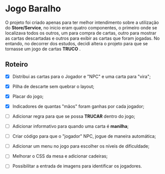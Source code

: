 # Jogo Baralho

O projeto foi criado apenas para ter melhor intendimento sobre a utilização do **Store/Service**, no inicio eram quatro componentes, o primeiro onde se localizava todos os outros, um para compra de cartas, outro para mostrar as cartas descartadas e outros para exibir as cartas que foram jogadas. No entando, no decorrer dos estudos, decidi altera o projeto para que se tornasse um jogo de cartas **TRUCO** .


## Roteiro
- [x] Distribui as cartas para o Jogador e "NPC" e uma carta para "vira";
- [x] Pilha de descarte sem quebrar o layout;
- [x] Placar do jogo;
- [x] Indicadores de quantas "mãos" foram ganhas por cada jogador;
 - [ ] Adicionar regra para que se possa **TRUCAR** dentro do jogo;
 - [ ] Adicionar informativo para quando uma carta é **manilha**;
 - [ ] Criar código para que o "jogador" NPC, jogue de maneira automática;
 - [ ] Adicionar um menu no jogo para escolher os níveis de dificuldade;
 - [ ] Melhorar o CSS da mesa e adicionar cadeiras;
 - [ ] Possibilitar a entrada de imagens para identificar os jogadores.

